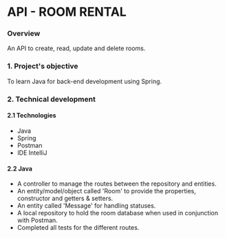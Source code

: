 # API - ROOM RENTAL

### Overview
An API to create, read, update and delete rooms.

### 1. Project's objective
To learn Java for back-end development using Spring.

### 2. Technical development

#### 2.1 Technologies
- Java
- Spring
- Postman
- IDE IntelliJ

#### 2.2 Java
- A controller to manage the routes between the repository and entities.
- An entity/model/object called 'Room' to provide the properties, constructor and getters & setters.
- An entity called 'Message' for handling statuses.
- A local repository to hold the room database when used in conjunction with Postman.
- Completed all tests for the different routes.